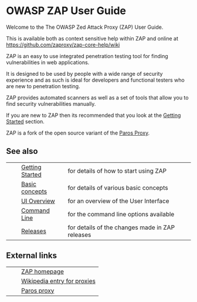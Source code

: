 # OWASP ZAP User Guide #

Welcome to the The OWASP Zed Attack Proxy (ZAP) User Guide.

This is available both as context sensitive help within ZAP and online at https://github.com/zaproxy/zap-core-help/wiki

ZAP is an easy to use integrated penetration testing tool for finding vulnerabilities in web applications.

It is designed to be used by people with a wide range of security experience and as such is ideal for developers and functional testers who are new to penetration testing.

ZAP provides automated scanners as well as a set of tools that allow you to find security vulnerabilities manually.

If you are new to ZAP then its recommended that you look at the [Getting Started][] section.

ZAP is a fork of the open source variant of the [Paros Proxy][].

## See also ##

<table> 
 <tbody>
  <tr>
   <td>&nbsp;&nbsp;&nbsp;&nbsp;</td>
   <td> <a href="HelpStartStart" rel="nofollow">Getting Started</a></td>
   <td>for details of how to start using ZAP</td>
  </tr> 
  <tr>
   <td>&nbsp;&nbsp;&nbsp;&nbsp;</td>
   <td> <a href="HelpStartConceptsConcepts" rel="nofollow">Basic concepts</a></td>
   <td>for details of various basic concepts</td>
  </tr> 
  <tr>
   <td>&nbsp;&nbsp;&nbsp;&nbsp;</td>
   <td> <a href="HelpUiOverview" rel="nofollow">UI Overview</a></td>
   <td>for an overview of the User Interface</td>
  </tr> 
  <tr>
   <td>&nbsp;&nbsp;&nbsp;&nbsp;</td>
   <td> <a href="HelpCmdline" rel="nofollow">Command Line</a></td>
   <td>for the command line options available</td>
  </tr> 
  <tr>
   <td>&nbsp;&nbsp;&nbsp;&nbsp;</td>
   <td> <a href="HelpReleasesReleases" rel="nofollow">Releases</a></td>
   <td>for details of the changes made in ZAP releases</td>
  </tr> 
 </tbody>
</table>

## External links ##

<table> 
 <tbody>
  <tr>
   <td>&nbsp;&nbsp;&nbsp;&nbsp;</td>
   <td><a href="https://www.owasp.org/index.php/ZAP" rel="nofollow">ZAP homepage</a></td>
  </tr> 
  <tr>
   <td>&nbsp;&nbsp;&nbsp;&nbsp;</td>
   <td><a href="http://en.wikipedia.org/wiki/Proxy_server" rel="nofollow">Wikipedia entry for proxies</a></td>
  </tr> 
  <tr>
   <td>&nbsp;&nbsp;&nbsp;&nbsp;</td>
   <td><a href="http://www.parosproxy.org" rel="nofollow">Paros proxy</a></td>
  </tr> 
 </tbody>
</table>



[Getting Started]: HelpStartStart
[Paros Proxy]: HelpParos